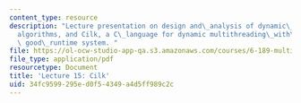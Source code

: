 ```yaml
---
content_type: resource
description: "Lecture presentation on design and\_analysis of dynamic\_multithreaded\_\
  algorithms, and Cilk, a C\_language for dynamic multithreading\_with\_a\_provably\
  \ good\_runtime system. "
file: https://ol-ocw-studio-app-qa.s3.amazonaws.com/courses/6-189-multicore-programming-primer-january-iap-2007/34fc9599295ed0f54349a4d5ff989c2c_lec15cilk.pdf
file_type: application/pdf
resourcetype: Document
title: 'Lecture 15: Cilk'
uid: 34fc9599-295e-d0f5-4349-a4d5ff989c2c
---
```

